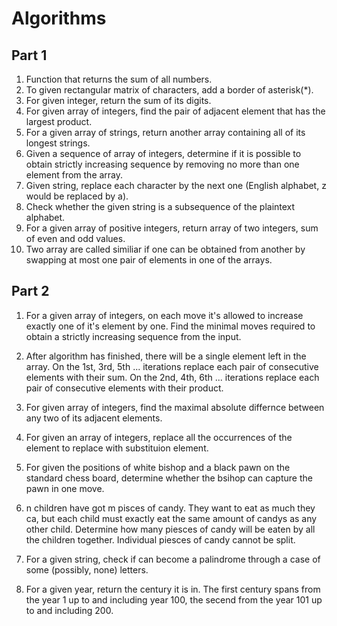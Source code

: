 # Algorithms

## Part 1

1. Function that returns the sum of all numbers.
2. To given rectangular matrix of characters, add a border of asterisk(\*).
3. For given integer, return the sum of its digits.
4. For given array of integers, find the pair of adjacent element that has the largest product.
5. For a given array of strings, return another array containing all of its longest strings.
6. Given a sequence of array of integers, determine if it is possible to obtain strictly increasing sequence by removing no more than one element from the array.
7. Given string, replace each character by the next one (English alphabet, z would be replaced by a).
8. Check whether the given string is a subsequence of the plaintext alphabet.
9. For a given array of positive integers, return array of two integers, sum of even and odd values.
10. Two array are called similiar if one can be obtained from another by swapping at most one pair of elements in one of the arrays.

## Part 2

1. For a given array of integers, on each move it's allowed to increase exactly one of it's element by one. Find the minimal moves required to obtain a strictly increasing sequence from the input.

2. After algorithm has finished, there will be a single element left in the array.
   On the 1st, 3rd, 5th ... iterations replace each pair of consecutive elements with their sum.
   On the 2nd, 4th, 6th ... iterations replace each pair of consecutive elements with their product.

3. For given array of integers, find the maximal absolute differnce between any two of its adjacent elements.

4. For given an array of integers, replace all the occurrences of the element to replace with substituion element.

5. For given the positions of white bishop and a black pawn on the standard chess board, determine whether the bsihop can capture the pawn in one move.

6. n children have got m pisces of candy. They want to eat as much they ca, but each child must exactly eat the same amount of candys as any other child. Determine how many piesces of candy will be eaten by all the children together. Individual piesces of candy cannot be split.

7. For a given string, check if can become a palindrome through a case of some (possibly, none) letters.

8. For a given year, return the century it is in. The first century spans from the year 1 up to and including year 100, the secend from the year 101 up to and including 200.
